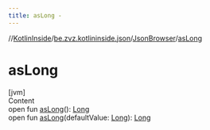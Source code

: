```yaml
---
title: asLong -
---
```

//[KotlinInside](../../index.md)/[be.zvz.kotlininside.json](../index.md)/[JsonBrowser](index.md)/[asLong](as-long.md)



# asLong  
[jvm]  
Content  
open fun [asLong](as-long.md)(): [Long](https://kotlinlang.org/api/latest/jvm/stdlib/kotlin/-long/index.html)  
open fun [asLong](as-long.md)(defaultValue: [Long](https://kotlinlang.org/api/latest/jvm/stdlib/kotlin/-long/index.html)): [Long](https://kotlinlang.org/api/latest/jvm/stdlib/kotlin/-long/index.html)  



